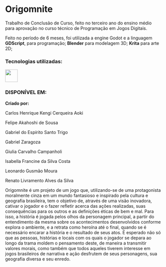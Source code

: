 # Origomnite
Trabalho de Conclusão de Curso, feito no terceiro ano do ensino médio para aprovação no curso técnico de Programação em Jogos Digitais. 

Feito no período de 6 meses, foi utilizada a engine Godot e a linguagem **GDScript**, para programação; **Blender** para modelagem 3D; **Krita** para arte 2D;  



### Tecnologias utilizadas:

<img src="https://cdn.jsdelivr.net/gh/devicons/devicon@latest/icons/blender/blender-original.svg" width=40 height=40/>
          
### DISPONÍVEL EM:

**Criado por:**

Carlos Henrique Kengi Cerqueira Aoki

Felipe Akahoshi de Sousa

Gabriel do Espírito Santo Trigo

Gabriel Zaragoza

Giulia Carvalho Campanholi

Isabella Francine da Silva Costa

Leonardo Gusmão Moura

Renato Livramento Alves da Silva


Origomnite é um projeto de um jogo que, utilizando-se de uma protagonista
moralmente cinza em um mundo fantasioso e inspirado pela cultura e geografia
brasileira, tem o objetivo de, através de uma visão inovadora, cativar o jogador
e o fazer refletir acerca das ações realizadas, suas consequências para os
outros e as definições éticas de bem e mal. Para isso, a história é jogada pelos
olhos da personagem principal, a partir do entendimento da mesma sobre os
acontecimentos desenvolvidos conforme explora o ambiente, e a retrata como
heroína até o final, quando se é necessário encarar a história e o resultado de
seus atos. É esperado não só que as pessoas, histórias e locais com os quais
o jogador se depara ao longo da trama moldem o pensamento deste, de
maneira a transmitir valores morais, como também que todos aqueles tiverem
interesse em jogos brasileiros de narrativa e ação desfrutem de seus
personagens, sua geografia diversa e seu enredo.

